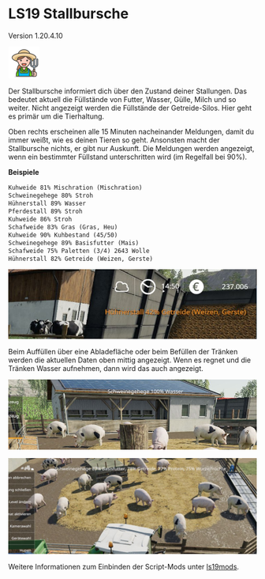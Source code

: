 # LS19 Stallbursche

Version 1.20.4.10

<img src="./dist/FS19_Stallbursche/mod.png" height="64" width="64" title="Frau, Bauer [Vector Emoji by Vincent Le Moign]" />

Der Stallbursche informiert dich über den Zustand deiner Stallungen. Das bedeutet aktuell die Füllstände von Futter, Wasser, Gülle, Milch und so weiter. Nicht angezeigt werden die Füllstände der Getreide-Silos. Hier geht es primär um die Tierhaltung.

Oben rechts erscheinen alle 15 Minuten nacheinander Meldungen, damit du immer weißt, wie es deinen Tieren so geht. Ansonsten macht der Stallbursche nichts, er gibt nur Auskunft. Die Meldungen werden angezeigt, wenn ein bestimmter Füllstand unterschritten wird (im Regelfall bei 90%).

**Beispiele**
```
Kuhweide 81% Mischration (Mischration)
Schweinegehege 80% Stroh
Hühnerstall 89% Wasser
Pferdestall 89% Stroh
Kuhweide 86% Stroh
Schafweide 83% Gras (Gras, Heu)
Kuhweide 90% Kuhbestand (45/50)
Schweinegehege 89% Basisfutter (Mais)
Schafweide 75% Paletten (3/4) 2643 Wolle
Hühnerstall 82% Getreide (Weizen, Gerste)
```

![Screenshot](./images/screenshot.jpg)

Beim Auffüllen über eine Abladefläche oder beim Befüllen der Tränken werden die aktuellen Daten oben mittig angezeigt. Wenn es regnet und die Tränken Wasser aufnehmen, dann wird das auch angezeigt.

![Screenshot](./images/screenshot2.jpg)

![Screenshot](./images/screenshot3.jpg)

Weitere Informationen zum Einbinden der Script-Mods unter [ls19mods](../README.md).
